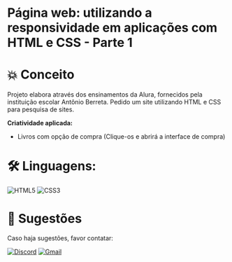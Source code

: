 # Página web: utilizando a responsividade em aplicações com HTML e CSS - Parte 1

# 💥 Conceito
Projeto elabora através dos ensinamentos da Alura, fornecidos pela instituição escolar Antônio Berreta.
Pedido um site utilizando HTML e CSS para pesquisa de sites.

**Criatividade aplicada:**
- Livros com opção de compra (Clique-os e abrirá a interface de compra)

# 🛠 Linguagens:
![HTML5](https://img.shields.io/badge/HTML5-E34F26?style=for-the-badge&logo=html5&logoColor=white)
![CSS3](https://img.shields.io/badge/CSS3-1572B6?style=for-the-badge&logo=css3&logoColor=white)

# 💭 Sugestões
Caso haja sugestões, favor contatar:


[![Discord](https://img.shields.io/badge/Discord-7289DA?style=for-the-badge&logo=discord&logoColor=white)](https://discord.com/channels/@guimts/)
[![Gmail](https://img.shields.io/badge/Gmail-333333?style=for-the-badge&logo=gmail&logoColor=red)](mailto:mtsguilher991@gmail.com)
